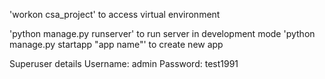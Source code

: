 'workon csa_project' to access virtual environment

'python manage.py runserver' to run server in development mode
'python manage.py startapp "app name"' to create new app

Superuser details
Username: admin
Password: test1991